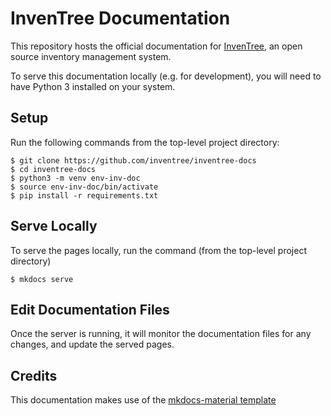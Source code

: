 # InvenTree Documentation

This repository hosts the official documentation for [InvenTree](https://github.com/inventree/inventree), an open source inventory management system. 

To serve this documentation locally (e.g. for development), you will need to have Python 3 installed on your system.

## Setup

Run the following commands from the top-level project directory:

```
$ git clone https://github.com/inventree/inventree-docs
$ cd inventree-docs
$ python3 -m venv env-inv-doc
$ source env-inv-doc/bin/activate
$ pip install -r requirements.txt
```

## Serve Locally

To serve the pages locally, run the command (from the top-level project directory)

```
$ mkdocs serve
``` 

## Edit Documentation Files

Once the server is running, it will monitor the documentation files for any changes, and update the served pages.

## Credits

This documentation makes use of the [mkdocs-material template](https://github.com/squidfunk/mkdocs-material)
